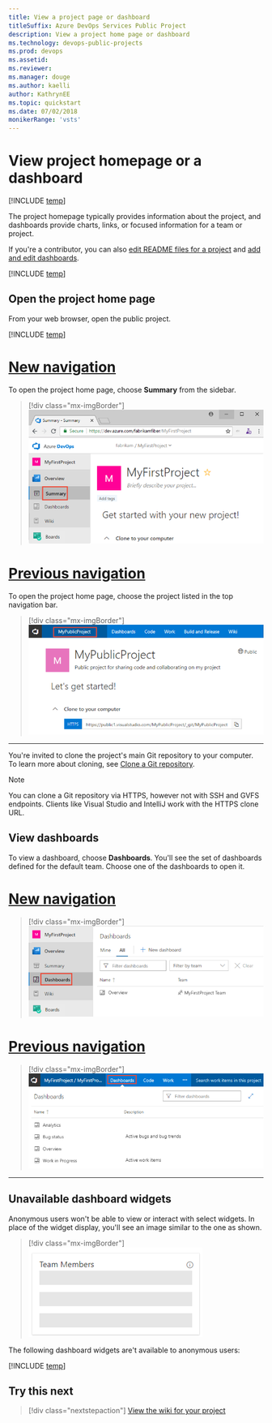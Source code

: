 ```yaml
---
title: View a project page or dashboard
titleSuffix: Azure DevOps Services Public Project
description: View a project home page or dashboard 
ms.technology: devops-public-projects
ms.prod: devops
ms.assetid:
ms.reviewer: 
ms.manager: douge
ms.author: kaelli
author: KathrynEE
ms.topic: quickstart
ms.date: 07/02/2018
monikerRange: 'vsts'
---
```


# View project homepage or a dashboard 

[!INCLUDE [temp](_shared/version-public-projects.md)]  

The project homepage typically provides information about the project, and dashboards provide charts, links, or focused information for a team or project.   

If you're a contributor, you can also [edit README files for a project](../../project/wiki/project-vision-status.md) and [add and edit dashboards](../../report/dashboards/dashboards.md).  

[!INCLUDE [temp](_shared/anon-user.md)]   

## Open the project home page

From your web browser, open the public project.   

[!INCLUDE [temp](../../_shared/new-navigation.md)] 


# [New navigation](#tab/new-nav)

To open the project home page, choose **Summary** from the sidebar.

> [!div class="mx-imgBorder"]
> ![Open the Project Home Page, anonymous user](_img/project-page-vert-brn.png) 

# [Previous navigation](#tab/previous-nav)

To open the project home page, choose the project listed in the top navigation bar.  

> [!div class="mx-imgBorder"]
> ![Open the Project Home Page, anonymous user](_img/project-page-anon.png)  

---

You're invited to clone the project's main Git repository to your computer. To learn more about cloning, see [Clone a Git repository](clone-git-repo-public.md).

> [!NOTE]   
> You can clone a Git repository via HTTPS, however not with SSH and GVFS endpoints. Clients like Visual Studio and IntelliJ work with the HTTPS clone URL.


## View dashboards

To view a dashboard, choose **Dashboards**. You'll see the set of dashboards defined for the default team. Choose one of the dashboards to open it. 

# [New navigation](#tab/new-nav)  

> [!div class="mx-imgBorder"]
> ![Open Dashboards, anonymous user](_img/open-dashboards-vert.png) 

# [Previous navigation](#tab/previous-nav)  

> [!div class="mx-imgBorder"]
> ![Open Dashboards, anonymous user](_img/dashboard-view.png) 


--- 

## Unavailable dashboard widgets

Anonymous users won't be able to view or interact with select widgets. In place of the widget display, you'll see an image similar to the one as shown.  

> [!div class="mx-imgBorder"]
> ![Open Dashboards, anonymous user](_img/unavailable-widget-image.png)

The following dashboard widgets are't available to anonymous users:

[!INCLUDE [temp](_shared/unavailable-widgets.md)]  

## Try this next

> [!div class="nextstepaction"]
> [View the wiki for your project](view-wiki-public.md) 




 


  